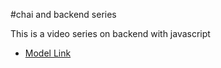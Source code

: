#chai and backend series


This is a video series on backend with javascript

- [Model Link](https://app.eraser.io/workspace/YtPqZ1VogxGy1jzIDkzj)